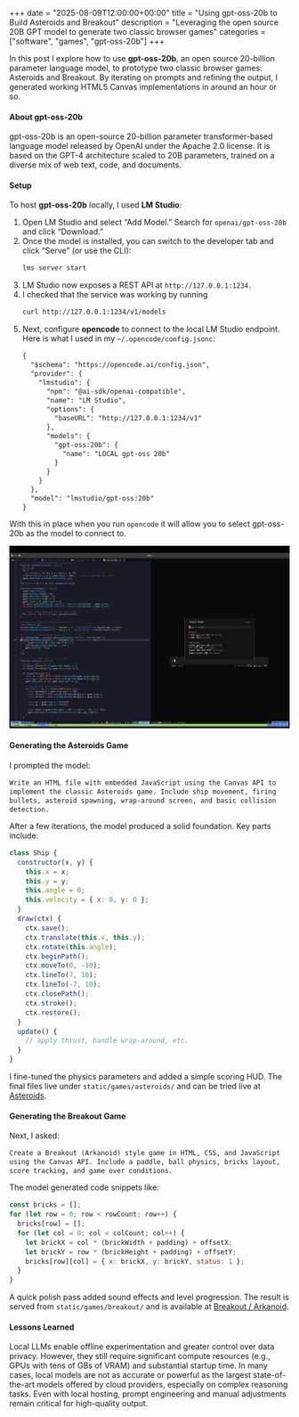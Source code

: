 +++
date = "2025-08-09T12:00:00+00:00"
title = "Using gpt-oss-20b to Build Asteroids and Breakout"
description = "Leveraging the open source 20B GPT model to generate two classic browser games"
categories = ["software", "games", "gpt-oss-20b"]
+++

In this post I explore how to use **gpt-oss-20b**, an open source 20-billion parameter language model, to prototype two classic browser games: Asteroids and Breakout. By iterating on prompts and refining the output, I generated working HTML5 Canvas implementations in around an hour or so.

#### About gpt-oss-20b

gpt-oss-20b is an open-source 20-billion parameter transformer-based language model released by OpenAI under the Apache 2.0 license. It is based on the GPT-4 architecture scaled to 20B parameters, trained on a diverse mix of web text, code, and documents. 

#### Setup

To host **gpt-oss-20b** locally, I used **LM Studio**:

1. Open LM Studio and select “Add Model.” Search for `openai/gpt-oss-20b` and click “Download.”
2. Once the model is installed, you can switch to the developer tab and click “Serve” (or use the CLI):
   ```bash
   lms server start
   ```
3. LM Studio now exposes a REST API at `http://127.0.0.1:1234`.
4. I checked that the service was working by running 
    ```bash 
    curl http://127.0.0.1:1234/v1/models
    ```
5. Next, configure **opencode** to connect to the local LM Studio endpoint. Here is what I used in my `~/.opencode/config.jsonc`:
    ```jsonc
    {
      "$schema": "https://opencode.ai/config.json",
      "provider": {
        "lmstudio": {
          "npm": "@ai-sdk/openai-compatible",
          "name": "LM Studio",
          "options": {
            "baseURL": "http://127.0.0.1:1234/v1"
          },
          "models": {
            "gpt-oss:20b": {
              "name": "LOCAL gpt-oss 20b"
            }
          }
        }
      },
      "model": "lmstudio/gpt-oss:20b"
    }
    ```

With this in place when you run `opencode` it will allow you to select gpt-oss-20b as the model to connect to.

<img src="./gpt-oss-20b-nvim-opencode.jpg" alt="gpt-oss-20b with opencode and nvim">


#### Generating the Asteroids Game

I prompted the model:

```text
Write an HTML file with embedded JavaScript using the Canvas API to implement the classic Asteroids game. Include ship movement, firing bullets, asteroid spawning, wrap-around screen, and basic collision detection.
```

After a few iterations, the model produced a solid foundation. Key parts include:

```js
class Ship {
  constructor(x, y) {
    this.x = x;
    this.y = y;
    this.angle = 0;
    this.velocity = { x: 0, y: 0 };
  }
  draw(ctx) {
    ctx.save();
    ctx.translate(this.x, this.y);
    ctx.rotate(this.angle);
    ctx.beginPath();
    ctx.moveTo(0, -10);
    ctx.lineTo(7, 10);
    ctx.lineTo(-7, 10);
    ctx.closePath();
    ctx.stroke();
    ctx.restore();
  }
  update() {
    // apply thrust, handle wrap-around, etc.
  }
}
```

I fine-tuned the physics parameters and added a simple scoring HUD. The final files live under `static/games/asteroids/` and can be tried live at [Asteroids](/games/asteroids/).

#### Generating the Breakout Game

Next, I asked:

```text
Create a Breakout (Arkanoid) style game in HTML, CSS, and JavaScript using the Canvas API. Include a paddle, ball physics, bricks layout, score tracking, and game over conditions.
```

The model generated code snippets like:

```js
const bricks = [];
for (let row = 0; row < rowCount; row++) {
  bricks[row] = [];
  for (let col = 0; col < colCount; col++) {
    let brickX = col * (brickWidth + padding) + offsetX;
    let brickY = row * (brickHeight + padding) + offsetY;
    bricks[row][col] = { x: brickX, y: brickY, status: 1 };
  }
}
```

A quick polish pass added sound effects and level progression. The result is served from `static/games/breakout/` and is available at [Breakout / Arkanoid](/games/breakout/).

#### Lessons Learned

Local LLMs enable offline experimentation and greater control over data privacy. However, they still require significant compute resources (e.g., GPUs with tens of GBs of VRAM) and substantial startup time. In many cases, local models are not as accurate or powerful as the largest state-of-the-art models offered by cloud providers, especially on complex reasoning tasks. Even with local hosting, prompt engineering and manual adjustments remain critical for high-quality 
output.

